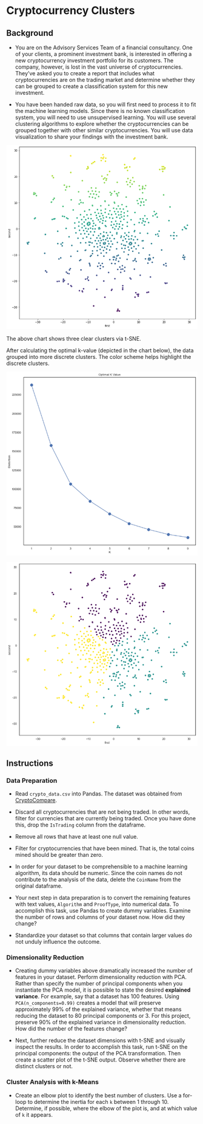 # Cryptocurrency Clusters

## Background

* You are on the Advisory Services Team of a financial consultancy. One of your clients, a prominent investment bank, is interested in offering a new cryptocurrency investment portfolio for its customers. The company, however, is lost in the vast universe of cryptocurrencies. They’ve asked you to create a report that includes what cryptocurrencies are on the trading market and determine whether they can be grouped to create a classification system for this new investment.

* You have been handed raw data, so you will first need to process it to fit the machine learning models. Since there is no known classification system, you will need to use unsupervised learning. You will use several clustering algorithms to explore whether the cryptocurrencies can be grouped together with other similar cryptocurrencies. You will use data visualization to share your findings with the investment bank.

![K Cluster](cluster.png)

The above chart shows three clear clusters via t-SNE. 

After calculating the optimal k-value (depicted in the chart below), the data grouped into more discrete clusters.
The color scheme helps highlight the discrete clusters.

![Optimal k-Value](optimal_k.png)

![Discrete k-Clusters](discreteks.png)

## Instructions

### Data Preparation

* Read `crypto_data.csv` into Pandas. The dataset was obtained from [CryptoCompare](https://min-api.cryptocompare.com/data/all/coinlist).

* Discard all cryptocurrencies that are not being traded. In other words, filter for currencies that are currently being traded. Once you have done this, drop the `IsTrading` column from the dataframe.

* Remove all rows that have at least one null value.

* Filter for cryptocurrencies that have been mined. That is, the total coins mined should be greater than zero.

* In order for your dataset to be comprehensible to a machine learning algorithm, its data should be numeric. Since the coin names do not contribute to the analysis of the data, delete the `CoinName` from the original dataframe.

* Your next step in data preparation is to convert the remaining features with text values, `Algorithm` and `ProofType`, into numerical data. To accomplish this task, use Pandas to create dummy variables. Examine the number of rows and columns of your dataset now. How did they change?

* Standardize your dataset so that columns that contain larger values do not unduly influence the outcome.

### Dimensionality Reduction

* Creating dummy variables above dramatically increased the number of features in your dataset. Perform dimensionality reduction with PCA. Rather than specify the number of principal components when you instantiate the PCA model, it is possible to state the desired **explained variance**. For example, say that a dataset has 100 features. Using `PCA(n_components=0.99)` creates a model that will preserve approximately 99% of the explained variance, whether that means reducing the dataset to 80 principal components or 3. For this project, preserve 90% of the explained variance in dimensionality reduction. How did the number of the features change?

* Next, further reduce the dataset dimensions with t-SNE and visually inspect the results. In order to accomplish this task, run t-SNE on the principal components: the output of the PCA transformation. Then create a scatter plot of the t-SNE output. Observe whether there are distinct clusters or not.

### Cluster Analysis with k-Means

* Create an elbow plot to identify the best number of clusters. Use a for-loop to determine the inertia for each `k` between 1 through 10. Determine, if possible, where the elbow of the plot is, and at which value of `k` it appears.

[//]: # (### Recommendation)

[//]: # ()
[//]: # (* Based on your findings, make a brief &#40;1-2 sentences&#41; recommendation to your clients. Can the cryptocurrencies be clustered together? If so, into how many clusters? )

[//]: # ()
[//]: # (## Rubric)

[//]: # ()
[//]: # ([//]: # &#40;[Unit 20 - Unsupervised Machine Learning Homework Rubric - Cryptocurrency Clusters]&#40;https://docs.google.com/document/d/1zhiC8-PtfMknDxYHagsTukryQAJSdXFRWa-aK3W28Vg/edit?usp=sharing&#41;&#41;)
[//]: # ()
[//]: # ([//]: # &#40;&#41;)
[//]: # ([//]: # &#40;- - -&#41;)
[//]: # ()
[//]: # (## References)

[//]: # ()
[//]: # (Crypto Coin Comparison Ltd. &#40;2020&#41; Coin market capitalization lists of crypto currencies and prices. Retrieved from [https://www.cryptocompare.com/coins/list/all/USD/1]&#40;https://www.cryptocompare.com/coins/list/all/USD/1&#41;)

[//]: # ()
[//]: # (- - -)

[//]: # ()
[//]: # (© 2021 Trilogy Education Services, LLC, a 2U, Inc. brand. Confidential and Proprietary. All Rights Reserved.)
